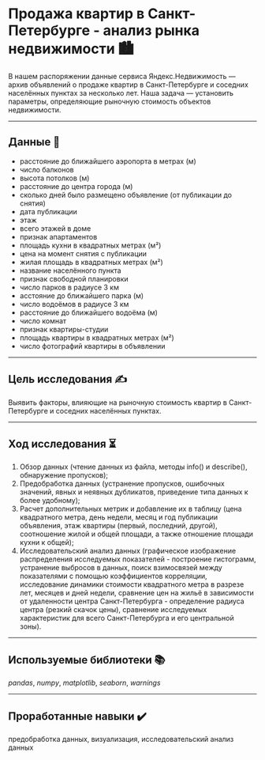 # Продажа квартир в Санкт-Петербурге - анализ рынка недвижимости 🏙
В нашем распоряжении данные сервиса Яндекс.Недвижимость — архив объявлений о продаже квартир в Санкт-Петербурге и соседних населённых пунктах за несколько лет. Наша задача — установить параметры, определяющие рыночную стоимость объектов недвижимости. 
___
## Данные 📝
- расстояние до ближайшего аэропорта в метрах (м)
- число балконов
- высота потолков (м)
- расстояние до центра города (м)
- сколько дней было размещено объявление (от публикации до снятия)
- дата публикации
- этаж
- всего этажей в доме
- признак апартаментов
- площадь кухни в квадратных метрах (м²)
- цена на момент снятия с публикации
- жилая площадь в квадратных метрах (м²)
- название населённого пункта
- признак свободной планировки
- число парков в радиусе 3 км
- асстояние до ближайшего парка (м)
- число водоёмов в радиусе 3 км
- расстояние до ближайшего водоёма (м)
- число комнат
- признак квартиры-студии
- площадь квартиры в квадратных метрах (м²)
- число фотографий квартиры в объявлении
___

## Цель исследования ✍️
Выявить факторы, влияющие на рыночную стоимость квартир в Санкт-Петербурге и соседних населённых пунктах.
___
## Ход исследования ⏳
1) Обзор данных (чтение данных из файла, методы info() и describe(), обнаружение пропусков);
2) Предобработка данных (устранение пропусков, ошибочных значений, явных и неявных дубликатов, приведение типа данных к более удобному);
3) Расчет дополнительных метрик и добавление их в таблицу (цена квадратного метра, день недели, месяц и год публикации объявления, этаж квартиры (первый, последний, другой), соотношение жилой и общей площади, а также отношение площади кухни к общей);
4) Исследовательский анализ данных (графическое изображение распределения исследуемых показателей - построение гистограмм, устранение выбросов в данных, поиск взимосвязей между показателями с помощью коэффициентов корреляции, исследование динамики стоимости квадратного метра в разрезе лет, месяцев и дней недели, сравнение цен на жильё в зависимости от удаленности центра Санкт-Петербурга - определение радиуса центра (резкий скачок цены), сравнение исследуемых характеристик для всего Санкт-Петербурга и его центральной зоны).
___
## Используемые библиотеки 📚
*pandas*, *numpy*, *matplotlib*, *seaborn*, *warnings*
___
## Проработанные навыки ✔️
предобработка данных, визуализация, исследовательский анализ данных
